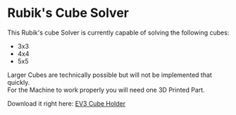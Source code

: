 # Rubik's Cube Solver

This Rubik's cube Solver is currently capable of solving the following cubes:

- 3x3
- 4x4
- 5x5

Larger Cubes are technically possible but will not be implemented that quickly.<br>
For the Machine to work properly you will need one 3D Printed Part.

Download it right here: <a href="https://www.tinkercad.com/things/d0IxvU92B2h?sharecode=Jh8IfUun2b3GN0zdoSJT3zGORd8c5wm-otYE1JK7ZZI"> EV3 Cube Holder